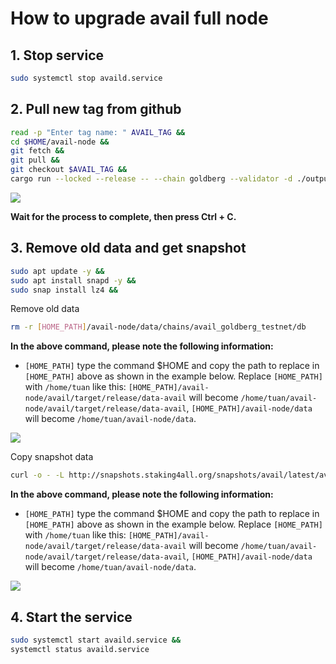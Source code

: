 # How to upgrade avail full node

## 1. Stop service
```bash
sudo systemctl stop availd.service
```

## 2. Pull new tag from github
```bash
read -p "Enter tag name: " AVAIL_TAG &&
cd $HOME/avail-node &&
git fetch &&
git pull && 
git checkout $AVAIL_TAG &&
cargo run --locked --release -- --chain goldberg --validator -d ./output
```

<img src="https://github.com/hiephtdev/huong-dan-chay-full-node-avail/blob/main/build.png">

**Wait for the process to complete, then press Ctrl + C.**

## 3. Remove old data and get snapshot

```bash
sudo apt update -y &&
sudo apt install snapd -y &&
sudo snap install lz4 &&
```

Remove old data
```bash
rm -r [HOME_PATH]/avail-node/data/chains/avail_goldberg_testnet/db
```

**In the above command, please note the following information:**

-  `[HOME_PATH]` type the command $HOME and copy the path to replace in `[HOME_PATH]` above as shown in the example below. Replace `[HOME_PATH]` with `/home/tuan` like this: `[HOME_PATH]/avail-node/avail/target/release/data-avail` will become `/home/tuan/avail-node/avail/target/release/data-avail`, `[HOME_PATH]/avail-node/data` will become `/home/tuan/avail-node/data`.  
<img src="https://github.com/hiephtdev/huong-dan-chay-full-node-avail/blob/main/home.png">

Copy snapshot data
```bash
curl -o - -L http://snapshots.staking4all.org/snapshots/avail/latest/avail.tar.lz4 | lz4 -c -d - | tar -x -C [HOME_PATH]/avail-node/data/chains/avail_goldberg_testnet/
```

**In the above command, please note the following information:**

-  `[HOME_PATH]` type the command $HOME and copy the path to replace in `[HOME_PATH]` above as shown in the example below. Replace `[HOME_PATH]` with `/home/tuan` like this: `[HOME_PATH]/avail-node/avail/target/release/data-avail` will become `/home/tuan/avail-node/avail/target/release/data-avail`, `[HOME_PATH]/avail-node/data` will become `/home/tuan/avail-node/data`.
 <img src="https://github.com/hiephtdev/huong-dan-chay-full-node-avail/blob/main/home.png">

## 4. Start the service

```bash
sudo systemctl start availd.service &&
systemctl status availd.service
```
